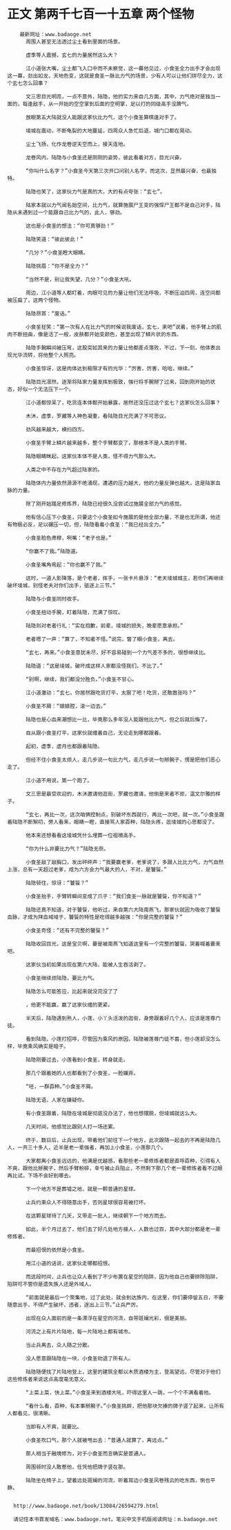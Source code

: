 # 正文 第两千七百一十五章 两个怪物
        最新网址：www.badaoge.net
          周围人甚至无法透过尘土看到里面的场景。
      
          虚季等人震撼，玄七的力量居然这么大？
      
          江小道张大嘴，尘土都飞入口中而不未察觉，这一幕他见过，小食圣全力出手才会出现这一幕，劲出如龙，天地色变，这就是食圣一脉比力气的场景，少有人可以让他们拼尽全力，这个玄七怎么回事？
      
          文三思目光明亮，一点不意外，陆隐，他的实力来自几方面，其中，力气绝对是独当一面的，每逢敌手，从一开始的空空掌到后面的空明掌，足以打的同级高手没脾气。
      
          放眼第五大陆就没人能跟这家伙比力气，这个小食圣算棋逢对手了。
      
          堎城在震动，不断龟裂的大地蔓延，四周众人急忙后退，城门口都在晃动。
      
          尘土飞扬，化作龙卷逆天空而上，接天连地。
      
          龙卷风内，陆隐与小食圣还是刚刚的姿势，彼此看着对方，目光兴奋。
      
          “你叫什么名字？”小食圣今天第三次开口问别人名字，而这次，显然最兴奋，也最独特。
      
          陆隐也笑了，这家伙力气是真的大，大的有点夸张：“玄七”。
      
          陆家本就以力气闻名始空间，比力气，就算施展尸王变的强悍尸王都不是自己对手，陆隐从未遇到过一个能跟自己比力气的，此人，够劲。
      
          这也是小食圣的想法：“你可真够劲！”
      
          陆隐笑道：“彼此彼此！”
      
          “几分？”小食圣瞪大眼睛。
      
          陆隐挑眉：“你不是全力？”
      
          “当然不是，别让我失望，几分？”小食圣大吼。
      
          周边，江小道等人都盯着，肉眼可见的力量让他们无法呼吸，不断压迫四周，连空间都被压扁了，这两个怪物。
      
          陆隐昂首：“废话。”
      
          小食圣狂笑：“第一次有人在比力气的时候说我废话，玄七，来吧”说着，他手臂上的肌肉不断扭曲，像是活了一般，皮肤都开始变颜色，甚至出现了鳞片状的东西。
      
          陆隐手腕瞬间被压弯，这股突如其来的力量让他都差点落败，不过，下一刻，他体表出现光华流转，将他整个人照亮。
      
          小食圣惊讶，这是肉体达到极限才有的光华：“厉害，厉害，哈哈，继续。”
      
          陆隐目光凛然，逐渐将陆家力量发挥到极致，强行将手腕掰了过来，回到刚开始的状态，好似一个无法压下一个。
      
          江小道都惊呆了，吃货连本体都开始暴露，居然还没压过这个玄七？这家伙怎么回事？
      
          木沐，虚季，罗藏等人神色凝重，看陆隐目光充满了不可思议。
      
          劲风越来越大，横扫四方。
      
          小食圣手臂上鳞片越来越多，整个手臂都变了，那根本不是人类的手臂。
      
          陆隐眼睛眯起，这家伙本体不是人类，怪不得力气那么大。
      
          人类之中不存在力气超过陆家的。
      
          陆隐体内力量依然源源不绝涌现，遭遇的压力越大，他的力量反弹也越大，这是陆家血脉的力量。
      
          除了刚开始踏足修炼界，陆隐已经很久没尝试过施展全部力气的感觉。
      
          他有信心压下小食圣，只要这个小食圣如今施展的是他全部力量，不是也无所谓，他还有物极必反，足以碾压一切，但，陆隐看着小食圣：“我已经出全力。”
      
          小食圣脸色肃穆，咧嘴：“老子也是。”
      
          “你赢不了我。”陆隐道。
      
          小食圣嘴角弯起：“你也赢不了我。”
      
          这时，一道人影降落，是个老者，挥手，一张卡片悬浮：“老夫堎城城主，若你们再继续破坏堎城，别怪老夫对你们出手，驱逐上三节。”
      
          陆隐与小食圣同时收手。
      
          小食圣扭动手腕，盯着陆隐，充满了惊叹。
      
          陆隐则对老者行礼：“实在抱歉，前辈，堎城的损失，晚辈愿意承担。”
      
          老者嗯了一声：“算了，不知者不怪。”说完，瞥了眼小食圣，离去。
      
          “玄七，再来。”小食圣意犹未尽，好不容易碰到一个力气差不多的，很想继续比。
      
          陆隐道：“这是堎城，破坏成这样人家都没怪我们，不比了。”
      
          “别啊，继续，我们都没分胜负。”小食圣不甘心。
      
          江小道激动：“玄七，你居然跟吃货打平，太狠了吧！吃货，还敢嚣张吗？”
      
          小食圣不屑：“娘娘腔，滚一边去。”
      
          陆隐也是心血来潮想比一比，毕竟那么多年没人能跟他比力气，但之后就后悔了。
      
          自从跟小食圣打平，这家伙就缠着自己，无论走到哪都跟着。
      
          起初，虚季，虚月也都跟着陆隐。
      
          但经不住小食圣太烦人，走几步说一句比力气，走几步说一句掰腕子，愣是把他们恶心走了。
      
          江小道不用说，第一个跑了。
      
          文三思是最受欢迎的，木沐邀请他逛街，罗藏也邀请，他倒是来者不拒，温文尔雅的样子。
      
          “玄七，再比一次，这次咱俩控制点，别破坏东西就行，再比一次吧，就一次。”小食圣跟着陆隐不断絮叨，旁人看来，眼睛一瞪，直接骂人家孬种，陆隐头疼，逛堎城的心思都没了。
      
          他本来还想看看这堎城凭什么埋葬一位祖境高手。
      
          “你为什么非要比力气？”陆隐无奈。
      
          小食圣敲了敲胸口，发出砰砰声：“我要赢老爹，老爹说了，多跟人比比力气，力气自然上涨，总有一天超过老爹，成为六方会力气最大的人，不对，是饕餮。”
      
          陆隐顿住，惊讶：“饕餮？”
      
          小食圣抬手，手臂转瞬间变成了爪子：“我们食圣一脉就是饕餮，你不知道？”
      
          陆隐还真不知道，对于饕餮，他听过，来自第六大陆南燕飞，那家伙就因为吸收了饕餮血脉，才成为拜血域域子，饕餮的特性是吃得越多越强：“你是完整的饕餮？”
      
          小食圣奇怪：“还有不完整的饕餮？”
      
          陆隐收回目光，这是宝贝啊，要是被南燕飞知道这里有一个完整的饕餮，哭着喊着要来吧。
      
          这家伙当初如果出现在第六大陆，能被人生吞活剥了。
      
          小食圣继续烦陆隐，要比力气。
      
          陆隐怎么可能答应，比起来就没完没了了
      
          ，他更不能赢，赢了这家伙缠的更紧。
      
          半天后，陆隐遇到熟人，小莲，小丫头活泼的逛街，身旁跟着好几个人，应该是莲尊门徒。
      
          看到陆隐，小莲打招呼，尽管因为乘风的原因，陆隐被莲尊门徒不喜，但小莲却没怎么样，毕竟乘风确实是暗子。
      
          陆隐刚要过去，小莲看到小食圣，转身就走。
      
          那几个跟着她的人也都看到了小食圣，一脸嫌弃。
      
          “呸，一群孬种。”小食圣不屑。
      
          陆隐无语，人家在嫌疑你。
      
          有小食圣跟着，陆隐在堎城是彻底没办法了，他也想摆脱，但堎城就这么大。
      
          几天时间，他感觉比跟别人打一场还累。
      
          终于，数日后，止兵出现，带着他们前往下一个地方，此次跟随一起去的不再是陆隐几人，一共三十多人，近半是老一辈强者，再加上小食圣，小莲那几个。
      
          大家都离小食圣远远的，他满是优越感，看那些老一辈修炼者都是直呼孬种，引得有人不爽，跟他比掰腕子，然后手臂粉碎，幸亏被止兵阻止，不然剩下那几个老一辈修炼者看不过眼再比试，下场不会好到哪去。
      
          下一个地方不是葬墟之地，就是一颗普通的星球。
      
          止兵约束众人不得随意出手，否则星球很容易被打坏。
      
          在这颗星球待了几天，又带走一批人，继续朝下一个地方而去。
      
          如此，半个月过去了，他们去了好几处地方接人，人数也过百，其中大部分都是老一辈修炼者。
      
          而最招恨的依然是小食圣。
      
          用江小道的话说，这家伙走哪都招恨。
      
          而这段时间，止兵也让众人看到了不少布置在星空的陷阱，因为他自己也要排除陷阱，陷阱可不管你是遗失族人还是外域人。
      
          “前面就是最后一个聚集地，过了此处，就会到达族内，在这里，你们要停留五日，不要随意出手，不得产生破坏，违者，逐出上三节。”止兵严厉。
      
          出现在众人面前的是一条漂浮在星空的河流，自带斑斓光彩，很是美丽。
      
          河流之上有片片陆地，每一片陆地上都有城市。
      
          当止兵离去，众人随之分散。
      
          没人愿意跟陆隐在一块，小食圣劝退了所有人。
      
          陆隐随便找了片陆地登上，这里的建筑全都以木质酒楼为主，登高望远，尽管对于他们这些修炼者来说这点高度毫无意义。
      
          “上菜上菜，快上菜。”小食圣来到酒楼大吼，吓得这里人一跳，一个个不满看着他。
      
          “看什么看，孬种，有本事掰腕子。”小食圣挑衅，把他那块欠揍的牌子竖了起来，让所有人都看见，很清晰。
      
          当即有人不爽，就要比。
      
          小食圣吹口气，那个人就被甩出去：“普通人就算了，离远点。”
      
          那人相当于融境修为，对于小食圣而言确实是普通人。
      
          周围顿时没人敢惹他，任凭他把牌子竖在那。
      
          陆隐坐在椅子上，望着远处斑斓的河流，听着耳边小食圣风卷残云的吃东西，倒也平静。
      
      
      http://www.badaoge.net/book/13084/26594279.html
      
      请记住本书首发域名：www.badaoge.net。笔尖中文手机版阅读网址：m.badaoge.net